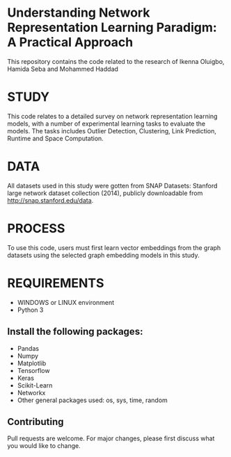 # Understanding Network Representation Learning Paradigm: A Practical Approach  
This repository contains the code related to the research of Ikenna Oluigbo, Hamida Seba and Mohammed Haddad

# STUDY
This code relates to a detailed survey on network representation learning models, with a number of experimental learning tasks 
to evaluate the models. The tasks includes Outlier Detection, Clustering, Link Prediction, Runtime and Space Computation. 

# DATA
All datasets used in this study were gotten from SNAP Datasets: Stanford large network dataset collection (2014), publicly 
downloadable from http://snap.stanford.edu/data. 

# PROCESS
To use this code, users must first learn vector embeddings from the graph datasets using the selected graph embedding models in this study.

# REQUIREMENTS
 - WINDOWS or LINUX environment
 - Python 3
## Install the following packages:
 - Pandas
 - Numpy
 - Matplotlib 
 - Tensorflow
 - Keras
 - Scikit-Learn
 - Networkx
 - Other general packages used: os, sys, time, random

## Contributing
Pull requests are welcome. For major changes, please first discuss what you would like to change.
